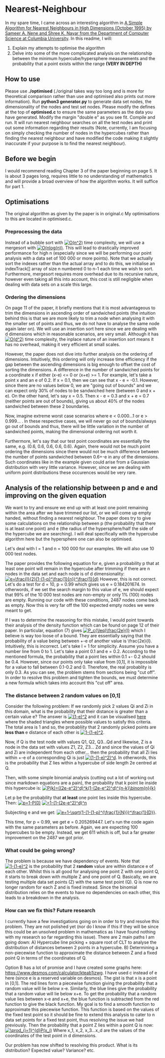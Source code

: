 # Nearest-Neighbour

In my spare time, I came across an interesting algorithm in [A Simple Algorithm for Nearest Neighbours in High Dimensions (October 1995) by Sameer A. Nene and Shree K. Nayar from the Department of Computer Science at Columbia University](https://www1.cs.columbia.edu/CAVE/publications/pdfs/Nene_TR95.pdf). In this readme, I will:
1. Explain my attempts to optimise the algorithm
2. Delve into some of the more complicated analysis on the relationship between the minimum hypercube/hypersphere measurements and the probability that a point exists within the range **(VERY IN DEPTH)**

## How to use ##
Please use **./optimised** (./original takes way too long and is more for theoretical comparison rather than use and optimised also prints out more information). Run **python3 generator.py** to generate data set nodes, the dimensionality of the nodes and test set nodes. Please modify the defines at the top of **optimised.c** to ensure the same parameters as the data you have generated. Modify the margin "double e" as you see fit. Compile and run. It will run nearest neighbour searches on all the test nodes and print out some information regarding their results (Note, currently, I am focusing on simply checking the number of nodes in the hypercubes rather than finding the nearest neighbour and have modified the code making it slightly inaccurate if your purpose is to find the nearest neighbour).

## Before we begin
I would recommend reading Chapter 3 of the paper beginning on page 5. It is about 3 pages long, requires little to no understanding of mathematics and will provide a broad overview of how the algorithm works. It will suffice for part 1.

## Optimisations
The original algorithm as given by the paper is in original.c My optimisations to this are located in optimised.c.

### Preprocessing the data
Instead of a bubble sort with <a href="https://www.codecogs.com/eqnedit.php?latex=O(n^2)" target="_blank"><img src="https://latex.codecogs.com/gif.latex?O(n^2)" title="O(n^2)" /></a> time complexity, we will use a mergesort with <a href="https://www.codecogs.com/eqnedit.php?latex=O(nlog(n))" target="_blank"><img src="https://latex.codecogs.com/gif.latex?O(nlog(n))" title="O(nlog(n))" /></a>. This will lead to drastically improved performance for high n (especially since we will be performing our point analysis with a data set of 100 000 or more points). Note that we actually sort the indexes rather than the actual array and to do this, we initialise an indexTrack[] array of size n numbered 0 to n-1 each time we wish to sort. Furthermore, mergesort requires more overhead due to its recursive nature, however even taking all this into account, this cost is still negligible when dealing with data sets on a scale this large.

### Ordering the dimensions
On page 11 of the paper, it briefly mentions that it is most advantageous to trim the dimensions in ascending order of sandwiched points (the intuition behind this is that we are more likely to trim a node when analysing it with the smaller set of points and thus, we do not have to analyse the same node again later on). We will use an insertion sort here since we are dealing with d dimensions which in reasonable scenarios, are very small. Although it has <a href="https://www.codecogs.com/eqnedit.php?latex=O(n^2)" target="_blank"><img src="https://latex.codecogs.com/gif.latex?O(d^2)" title="O(d^2)" /></a> time complexity, the inplace nature of an insertion sort means it has no overhead, making it very efficient at small scales.

However, the paper does not dive into further analysis on the ordering of dimensions. Intuitively, this ordering will only increase time efficiency if the gap between the ascending dimensions is big enough to offset the cost of sorting the dimensions. A difference in the number of sandwiched points for a coordinate x if either (x-e) <= 0 or (x+e) >= 1. For example, let's take a point x and an e of 0.2. If x = 0.1, then we can see that x - e = -0.1. However, since there are no values below 0, we are "going out of bounds" and we can expect only 30% of nodes to be sandwiched here (between 0 and x + e). On the other hand, let's say x = 0.5. Then x - e = 0.3 and x + e = 0.7 (neither points are out of bounds), giving us about 40% of the nodes sandwiched between these 2 boundaries.

Now, imagine extreme worst case scenarios where e < 0.000...1 or e > 0.999... . In these respective cases, we will never go out of bounds/always go out of bounds and thus, there will be little variation in the number of sandwiched points, making the dimensional ordering not worth it.

Furthermore, let's say that our test point coordinates are essentially the same, e.g. (0.6, 0.6, 0.6, 0.6, 0.6). Again, there would not be much point ordering the dimensions since there would not be much difference between the number of points sandwiched between 0.6+-e in any of the dimensions. Such coordinates like in the example given could arise from a Gaussian distribution with very little variance. However, since we are dealing with uniform point distributions these occurences would be very rare.

## Analysis of the relationship between p and e and improving on the given equation
We want to try and ensure we end up with at least one point remaining within the area after we have trimmed our list, or we will come up empty handed, without finding a nearest neighbour. The paper does try to give some calculations on the relationship between p (the probability that there is at least one point) and e (the radius of the hypersphere/half the side of the hypercube we are searching). I will deal specifically with the hypercube algorithm here but the hypersphere one can also be optimised.

Let's deal with l = 1 and n = 100 000 for our examples. We will also use 10 000 test nodes.

The paper provides the following equation for e, given a probability p that at least one point will remain in the hypercube after trimming if there are n nodes in the data set and each node is of d dimensionality:
<a href="https://www.codecogs.com/eqnedit.php?latex=e=\frac{l}{2}(1-(1-p)^\frac{1}{n})^\frac{1}{d}" target="_blank"><img src="https://latex.codecogs.com/gif.latex?e=\frac{l}{2}(1-(1-p)^\frac{1}{n})^\frac{1}{d}" title="e=\frac{l}{2}(1-(1-p)^\frac{1}{n})^\frac{1}{d}" /></a>
However, this is not correct. Let's do a test for d = 10, p = 0.99 which gives us e = 0.184201674. In otherwords, if we set the search margin to this value of e, we should expect that 99% of the 10 000 test nodes are non-empty or only 1% (100) nodes are empty. Running our code with these conditions, 2487 nodes come back as empty. Now this is very far off the 100 expected empty nodes we were meant to get. 

If I was to determine the reasoning for this mistake, I would point towards their analysis of the density function which can be found on page 12 of their paper. In particular, equation (7) gives <a href="https://www.codecogs.com/eqnedit.php?latex=P_c{\leq}\frac{2e}{l}" target="_blank"><img src="https://latex.codecogs.com/gif.latex?P_c{\leq}\frac{2e}{l}" title="P_c{\leq}\frac{2e}{l}" /></a> which I believe is way too loose of a bound. They are essentially saying that the probability of a value being between +-e of another value is \frac{2e}{l}. Intuitively, this is incorrect. Let's take l = 1 for simplicity. Assume you have a number line from 0 to 1. Let's take a point 0.1 and e = 0.2. According to the mentioned formula, the probability that a point lies within 0.1 +- 0.2 should be 0.4. However, since our points only take value from [0,1], it is impossible for a value to fall between 0.1-0.2 and 0. Therefore, the real probablity is only 0.3. As you can see, the problem stems from sections being "cut off". In order to resolve this problem and tighten the bounds, we must determine a new formula which takes into account this "cut off" area.

### The distance between 2 random values on [0,1]
Consider the following problem: If we randomly pick 2 values Qi and Zi in this domain, what is the probability that their distance is greater than a certain value e? The answer is <a href="https://www.codecogs.com/eqnedit.php?latex=(1-e)^2" target="_blank"><img src="https://latex.codecogs.com/gif.latex?(1-e)^2" title="(1-e)^2" /></a> and it can be visualised [here](https://i.stack.imgur.com/ssHTf.png) where the shaded triangles where possible values to satisfy this criteria. The total area is 1 and so, the probabliity that 2 randomly picked points are **less than** e distance of each other is <a href="https://www.codecogs.com/eqnedit.php?latex=1-(1-e)^2" target="_blank"><img src="https://latex.codecogs.com/gif.latex?1-(1-e)^2" title="1-(1-e)^2" /></a>. 

Now, if Q is the test node with values Q1, Q2, Q3...Qd and likewise, Z is a node in the data set with values Z1, Z2, Z3... Zd and since the values of Qi and Zi are independent from each other... then the probability that all Zi lies within +-e of a corresponding Qi is just <a href="https://www.codecogs.com/eqnedit.php?latex=(1-(1-e)^2)^d" target="_blank"><img src="https://latex.codecogs.com/gif.latex?(1-(1-e)^2)^d" title="(1-(1-e)^2)^d" /></a>. In otherwords, this is the probability that Z lies within a hypercube of side length 2e centred at Q.

Then, with some simple binomial analysis (cutting out a lot of working out since markdown equations are a pain), the probability that k point lie inside this hypercube is:
<a href="https://www.codecogs.com/eqnedit.php?latex=P(k)=((2e-e^2)^d)^k(1-(2e-e^2)^d)^{n-k}\binom{n}{k}" target="_blank"><img src="https://latex.codecogs.com/gif.latex?P(k)=((2e-e^2)^d)^k(1-(2e-e^2)^d)^{n-k}\binom{n}{k}" title="P(k)=((2e-e^2)^d)^k(1-(2e-e^2)^d)^{n-k}\binom{n}{k}" /></a>

Let p be the probability that **at least** one point lies inside this hypercube. Then:
<a href="https://www.codecogs.com/eqnedit.php?latex=p=1-P(0)" target="_blank"><img src="https://latex.codecogs.com/gif.latex?p=1-P(0)" title="p=1-P(0)" /></a>
<a href="https://www.codecogs.com/eqnedit.php?latex==1-(1-(2e-e^2)^d)^n" target="_blank"><img src="https://latex.codecogs.com/gif.latex?=1-(1-(2e-e^2)^d)^n" title="=1-(1-(2e-e^2)^d)^n" /></a>

Subjecting e and we get:
<a href="https://www.codecogs.com/eqnedit.php?latex=e=1-\sqrt{1-(1-(1-p)^{\frac{1}{N}})^\frac{1}{D}}" target="_blank"><img src="https://latex.codecogs.com/gif.latex?e=1-\sqrt{1-(1-(1-p)^{\frac{1}{N}})^\frac{1}{D}}" title="e=1-\sqrt{1-(1-(1-p)^{\frac{1}{N}})^\frac{1}{D}}" /></a>.

This time, for p = 0.99, we get e = 0.205269447. Let's run the code again with the same parameters as before. Again, we are expecting 100 hypercubes to be empty. Instead, we get 611 which is off, but a far greater improvement on the 2487 we got prior.

### What could be going wrong?
The problem is because we have dependency of events. Note that <a href="https://www.codecogs.com/eqnedit.php?latex=1-(1-e)^2" target="_blank"><img src="https://latex.codecogs.com/gif.latex?1-(1-e)^2" title="1-(1-e)^2" /></a> is the probability that 2 **random** value are within distance e of each other. Whilst this is all good for analysing one point Z with one point Q, it starts to break down with multiple Z and one point of Q. Basically, we are testing multiple data set points (Z) with the same test point (Q). Q is now no longer random for each Z and is fixed instead. Since the binomial distribution relies on the events to have no dependencies on each other, this leads to a breakdown in the analysis. 

### How can we fix this? Future research
I currently have a few investigations going on in order to try and resolve this problem. They are not polished yet (nor do I know if this if they will be since this could be an unsolved problem in mathematics as I have found nothing with my research so far regarding this issue). There are 2 main paths I am going down:
A) Hypercube line picking + square root of CLT to analyse the distribution of distances between 2 points in a hypercube.
B) Determining a non-piecewise function to approximate the distance between Z and a fixed point Q in terms of the coordinates of Q.

Option B has a lot of promise and I have created some graphs here: https://www.desmos.com/calculator/kteab1izwg. I have used c instead of e here (since e is a reserved variable on desmos). The gist is that x is a point in [0,1]. The red lines form a piecewise function giving the probability that a random value will lie below x-e. Similarly, the blue lines give the probability that a random value will lie below x+e. To get the probability that a random value lies between x-e and x+e, the blue function is subtracted from the red function to give the black function. My goal is to find a smooth function to approximate this piecewise function. This function is based on the values of the fixed test point so it should be fine to extend this analysis to cater to n data set points for a fixed test point, thus resolving the issue we had previously. Then the probability that a point Z lies within a point Q is now:
<a href="https://www.codecogs.com/eqnedit.php?latex=\prod_{i=1}^{d}P(x_i)" target="_blank"><img src="https://latex.codecogs.com/gif.latex?\prod_{i=1}^{d}P(x_i)" title="\prod_{i=1}^{d}P(x_i)" /></a>
Where x_1, x_2, x_3...x_d are the values of the coordinates of the test point in d dimensions.

Our problem has now shifted to resolving this product. What is its distribution? Expected value? Variance? etc.
